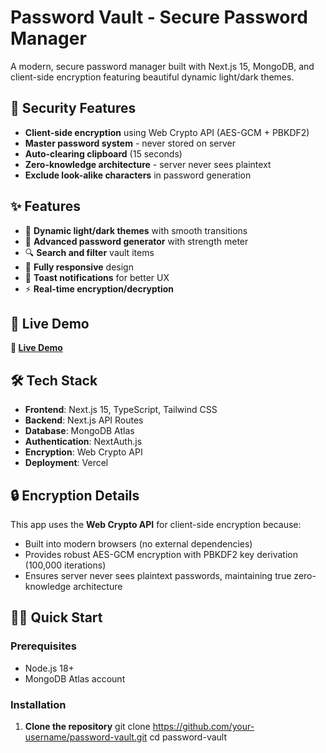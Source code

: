 # Password Vault - Secure Password Manager

A modern, secure password manager built with Next.js 15, MongoDB, and client-side encryption featuring beautiful dynamic light/dark themes.

## 🔐 Security Features

- **Client-side encryption** using Web Crypto API (AES-GCM + PBKDF2)
- **Master password system** - never stored on server
- **Auto-clearing clipboard** (15 seconds)
- **Zero-knowledge architecture** - server never sees plaintext
- **Exclude look-alike characters** in password generation

## ✨ Features

- 🎨 **Dynamic light/dark themes** with smooth transitions
- 🔑 **Advanced password generator** with strength meter
- 🔍 **Search and filter** vault items
- 📱 **Fully responsive** design
- 🍞 **Toast notifications** for better UX
- ⚡ **Real-time encryption/decryption**

## 🚀 Live Demo

**🔗 [Live Demo](https://password-vault-flame.vercel.app/)**

## 🛠️ Tech Stack

- **Frontend**: Next.js 15, TypeScript, Tailwind CSS
- **Backend**: Next.js API Routes
- **Database**: MongoDB Atlas
- **Authentication**: NextAuth.js
- **Encryption**: Web Crypto API
- **Deployment**: Vercel


## 🔒 Encryption Details

This app uses the **Web Crypto API** for client-side encryption because:
- Built into modern browsers (no external dependencies)
- Provides robust AES-GCM encryption with PBKDF2 key derivation (100,000 iterations)
- Ensures server never sees plaintext passwords, maintaining true zero-knowledge architecture

## 🏃‍♂️ Quick Start

### Prerequisites
- Node.js 18+
- MongoDB Atlas account

### Installation

1. **Clone the repository**
git clone https://github.com/your-username/password-vault.git
cd password-vault

